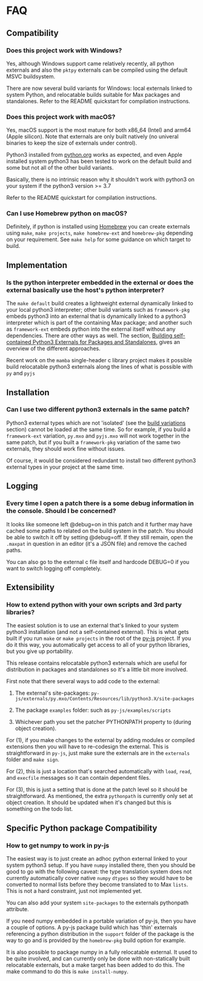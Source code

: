 # FAQ

## Compatibility

### Does this project work with Windows?

Yes, although Windows support came relatively recently, all python externals and also the `pktpy` externals can be compiled using the default MSVC buildsystem.

There are now several build variants for Windows: local externals linked to system Python, and relocatable builds suitable for Max packages and standalones. Refer to the README quickstart for compilation instructions.

### Does this project work with macOS?

Yes, macOS support is the most mature for both x86_64 (Intel) and arm64 (Apple silicon). Note that externals are only built natively (no univeral binaries to keep the size of externals under control).

Python3 installed from [python.org](https://www.python.org) works as expected, and even Apple installed system python3 has been tested to work on the default build and some but not all of the other build variants.

Basically, there is no intrinsic reason why it shouldn't work with python3 on your system if the python3 version >= 3.7

Refer to the README quickstart for compilation instructions.

### Can I use Homebrew python on macOS?

Definitely, if python is installed using [Homebrew](https://brew.sh) you can create externals using `make`, `make projects`, `make homebrew-ext` and `homebrew-pkg` depending on your requirement. See `make help` for some guidance on which target to build.

## Implementation

### Is the python interpreter embedded in the external or does the external basically use the host's python interpreter?

The `make default` build creates a lightweight external dynamically linked to your local python3 interpreter; other build variants such as `framework-pkg` embeds python3 into an external that is dynamically linked to a python3 interpreter which is part of the containing Max package; and another such as `framework-ext` embeds python into the external itself without any dependencies. There are other ways as well. The section, [Building self-contained Python3 Externals for Packages and Standalones](https://github.com/shakfu/py-js/tree/main/source/projects/py#building-self-contained-python3-externals-for-packages-and-standalones), gives an overview of the different approaches.

Recent work on the `mamba` single-header c library project makes it possible build relocatable python3 externals along the lines of what is possible with `py` and `pyjs`

## Installation

### Can I use two different python3 externals in the same patch?

Python3 external types which are not 'isolated' (see the [build variations](https://github.com/shakfu/py-js/tree/main/source/projects/py#build-variations) section) cannot be loaded at the same time. So for example, if you build a `framework-ext` variation, `py.mxo` and `pyjs.mxo` will not work together in the same patch, but if you built a `framework-pkg` variation of the same two externals, they should work fine without issues.

Of course, it would be considered redundant to install two different python3 external types in your project at the same time.

## Logging

### Every time I open a patch there is a some debug information in the console. Should I be concerned?

It looks like someone left @debug=on in this patch and it further may have cached some paths to related on the build system in the patch. You should be able to switch it off by setting @debug=off. If they still remain, open the `.maxpat` in question in an editor (it's a JSON file) and remove the cached paths.

You can also go to the external c file itself and hardcode DEBUG=0 if you want to switch logging off completely.

## Extensibility

### How to extend python with your own scripts and 3rd party libraries?

The easiest solution is to use an external that's linked to your system python3 installation (and not a self-contained external). This is what gets built if you run `make` or `make projects` in the root of the [py-js](https://github.com/shakfu/py-js) project. If you do it this way, you automatically get access to all of your python libraries, but you give up portability.

This release contains relocatable python3 externals which are useful for distribution in packages and standalones so it's a little bit more involved.

First note that there several ways to add code to the external:

1. The external's site-packages: `py-js/externals/py.mxo/Contents/Resources/lib/python3.X/site-packages`

2. The package `examples` folder: such as `py-js/examples/scripts`

3. Whichever path you set the patcher PYTHONPATH property to (during object creation).

For (1), if you make changes to the external by adding modules or compiled extensions then you will have to re-codesign the external. This is straightforward in `py-js`, just make sure the externals are in the `externals` folder and `make sign`.

For (2), this is just a location that's searched automatically with `load`, `read`, and `execfile` messages so it can contain dependent files.

For (3), this is just a setting that is done at the patch level so it should be straightforward. As mentioned, the extra `pythonpath` is currently only set at object creation. It should be updated when it's changed but this is something on the todo list.

## Specific Python package Compatibility

### How to get numpy to work in py-js

The easiest way is to just create an adhoc python external linked to your system python3 setup. If you have `numpy` installed there, then you should be good to go with the following caveat: the type translation system does not currently automatically cover native `numpy` `dtypes` so they would have to be converted to normal lists before they become translated to to Max `lists`. This is not a hard constraint, just not implemented yet.

You can also add your system `site-packages` to the externals pythonpath attribute.

If you need numpy embedded in a portable variation of py-js, then you have a couple of options. A py-js package build which has 'thin' externals referencing a python distribution in the `support` folder of the package is the way to go and is provided by the `homebrew-pkg` build option for example.

It is also possible to package numpy in a fully relocatable external. It used to be quite involved, and can currently only be done with non-statically built relocatable externals, but a make target has been added to do this. The make command to do this is `make install-numpy`.
